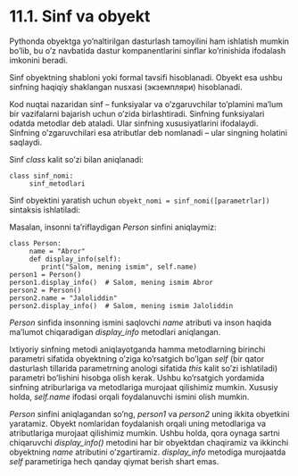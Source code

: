 # 11.1. Sinf va obyekt

Pythonda obyektga yo’naltirilgan dasturlash tamoyilini ham ishlatish mumkin bo’lib, bu o’z navbatida dastur kompanentlarini sinflar ko’rinishida ifodalash imkonini beradi.

Sinf obyektning shabloni yoki formal tavsifi hisoblanadi. Obyekt esa ushbu sinfning haqiqiy shaklangan nusxasi (экземпляри) hisoblanadi.

Kod nuqtai nazaridan sinf – funksiyalar va o’zgaruvchilar to’plamini ma’lum bir vazifalarni bajarish uchun o’zida birlashtiradi. Sinfning funksiyalari odatda metodlar deb ataladi. Ular sinfning xususiyatlarini ifodalaydi. Sinfning o’zgaruvchilari esa atributlar deb nomlanadi – ular singning holatini saqlaydi.

Sinf _class_ kalit so’zi bilan aniqlanadi:

```
class sinf_nomi:
     sinf_metodlari
```

Sinf obyektini yaratish uchun `obyekt_nomi = sinf_nomi([parametrlar])` sintaksis ishlatiladi:

Masalan, insonni ta’riflaydigan _Person_ sinfini aniqlaymiz:

```
class Person:
     name = "Abror" 
     def display_info(self): 
        print("Salom, mening ismim", self.name) 
person1 = Person() 
person1.display_info()  # Salom, mening ismim Abror 
person2 = Person() 
person2.name = "Jaloliddin" 
person2.display_info()  # Salom, mening ismim Jaloliddin 
```

_Person_ sinfida insonning ismini saqlovchi _name_ atributi va inson haqida ma’lumot chiqaradigan _display\_info_ metodlari aniqlangan.

Ixtiyoriy sinfning metodi aniqlayotganda hamma metodlarning birinchi parametri sifatida obyektning o’ziga ko’rsatgich bo’lgan _self_ (bir qator dasturlash tillarida parametrning anologi sifatida _this_ kalit so’zi ishlatiladi) parametri bo’lishini hisobga olish kerak. Ushbu ko’rsatgich yordamida sinfning atriburlariga va metodlariga murojaat qilishimiz mumkin. Xususiy holda, _self.name_ ifodasi orqali foydalanuvchi ismini olish mumkin.

_Person_ sinfini aniqlagandan so’ng, _person1_ va _person2_ uning ikkita obyetkini yaratamiz. Obyekt nomlaridan foydalanish orqali uning metodlariga va atributlariga murojaat qilishimiz mumkin. Ushbu holda, qora oynaga sartni chiqaruvchi _display\_info()_ metodini har bir obyektdan chaqiramiz va ikkinchi obyektning _name_ atributini o’zgartiramiz. _display\_info_ metodiga murojaatda _self_ parametiriga hech qanday qiymat berish shart emas.


